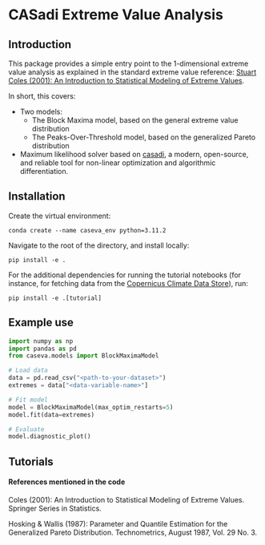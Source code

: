 
# CASadi Extreme Value Analysis

## Introduction

This package provides a simple entry point to the 1-dimensional extreme value analysis as explained in the standard extreme value reference: [Stuart Coles (2001): An Introduction to Statistical Modeling of Extreme Values](https://link.springer.com/book/10.1007/978-1-4471-3675-0).

In short, this covers:
- Two models:
    - The Block Maxima model, based on the general extreme value distribution
    - The Peaks-Over-Threshold model, based on the generalized Pareto distribution
- Maximum likelihood solver based on [casadi](https://web.casadi.org/), a modern, open-source, and reliable tool for non-linear optimization and algorithmic differentiation.


## Installation

Create the virtual environment:

```
conda create --name caseva_env python=3.11.2
```

Navigate to the root of the directory, and install locally:

```
pip install -e .
```

For the additional dependencies for running the tutorial notebooks (for instance, for fetching data from the [Copernicus Climate Data Store](https://cds.climate.copernicus.eu/)), run:

```
pip install -e .[tutorial]
```

## Example use

```python
import numpy as np
import pandas as pd
from caseva.models import BlockMaximaModel

# Load data
data = pd.read_csv("<path-to-your-dataset>")
extremes = data["<data-variable-name>"]

# Fit model
model = BlockMaximaModel(max_optim_restarts=5)
model.fit(data=extremes)

# Evaluate
model.diagnostic_plot()
```

## Tutorials

#### References mentioned in the code

Coles (2001): An Introduction to Statistical Modeling of Extreme Values. Springer Series in Statistics.

Hosking & Wallis (1987): Parameter and Quantile Estimation for the Generalized Pareto Distribution. Technometrics, August 1987, Vol. 29 No. 3.